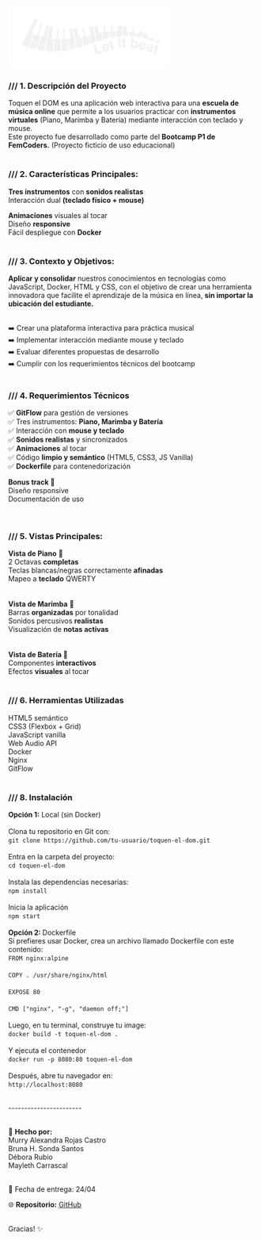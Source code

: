<img src="assets/img/logo-blanca.png" alt="LetItBeat!">
<br>
<h3>/// 1. Descripción del Proyecto</h3>

Toquen el DOM es una aplicación web interactiva para una <b>escuela de música online</b> que permite a los usuarios practicar con <b>instrumentos virtuales</b> (Piano, Marimba y Batería) mediante interacción con teclado y mouse. 
<br>Este proyecto fue desarrollado como parte del <b>Bootcamp P1 de FemCoders.</b> (Proyecto ficticio de uso educacional)
<br><br>

<h3>/// 2. Características Principales:</h3>
<b>Tres instrumentos</b> con <b>sonidos realistas</b><br>
Interacción dual <b>(teclado físico + mouse)</b>

<b>Animaciones</b> visuales al tocar<br>
Diseño <b>responsive</b><br>
Fácil despliegue con <b>Docker</b>
<br><br>

<h3>/// 3. Contexto y Objetivos:</h3>
<b>Aplicar y consolidar</b> nuestros conocimientos en tecnologías como JavaScript, Docker, HTML y CSS, con el objetivo de crear una herramienta innovadora que facilite el aprendizaje de la música en línea, <b>sin importar la ubicación del estudiante.</b><br><br>

➡️ Crear una plataforma interactiva para práctica musical<br>
➡️ Implementar interacción mediante mouse y teclado<br>
➡️ Evaluar diferentes propuestas de desarrollo<br>
➡️ Cumplir con los requerimientos técnicos del bootcamp
<br><br>


<h3>/// 4. Requerimientos Técnicos</h3>

✅ <b>GitFlow</b> para gestión de versiones<br>
✅ Tres instrumentos: <b>Piano, Marimba y Batería</b><br>
✅ Interacción con <b>mouse y teclado</b><br>
✅ <b>Sonidos realistas</b> y sincronizados<br>
✅ <b>Animaciones</b> al tocar<br>
✅ Código <b>limpio y semántico</b> (HTML5, CSS3, JS Vanilla)<br>
✅ <b>Dockerfile</b> para contenedorización<br>

<b>Bonus track </b> 🌟<br>
Diseño responsive<br>
Documentación de uso<br>
<br><br>

<h3>/// 5. Vistas Principales:</h3>
<b>Vista de Piano</b> 🎹<br>
2 Octavas <b>completas</b> <br>
Teclas blancas/negras correctamente <b>afinadas</b><br>
Mapeo a <b>teclado</b> QWERTY<br>
<br><br>
<b>Vista de Marimba</b> 🎵<br>
Barras <b>organizadas</b> por tonalidad<br>
Sonidos percusivos <b>realistas</b><br>
Visualización de <b>notas activas</b><br>
<br><br>
<b>Vista de Batería 🥁</b><br>
Componentes <b>interactivos</b><br>
Efectos <b>visuales</b> al tocar<br>
<br>

<h3>/// 6. Herramientas Utilizadas</h3>

HTML5 semántico<br>
CSS3 (Flexbox + Grid)<br>
JavaScript vanilla<br>
Web Audio API<br>
Docker<br>
Nginx<br>
GitFlow<br><br>


<h3>/// 8. Instalación</h3>
<b>Opción 1:</b> Local (sin Docker)<br><br>
Clona tu repositorio en Git con:<br>
<code>git clone https://github.com/tu-usuario/toquen-el-dom.git</code><br>
<br>
Entra en la carpeta del proyecto:<br>
<code>cd toquen-el-dom</code><br><br>
Instala las dependencias necesarias:<br>
<code>npm install</code><br><br>
Inicia la aplicación<br>
<code>npm start</code><br>
<br>
<b>Opción 2: </b>Dockerfile<br>
Si prefieres usar Docker, crea un archivo llamado Dockerfile con este contenido:<br>
<code>FROM nginx:alpine<br>
COPY . /usr/share/nginx/html<br>
EXPOSE 80<br>
CMD ["nginx", "-g", "daemon off;"]</code><br>
<br>Luego, en tu terminal, construye tu image:<br>
<code>docker build -t toquen-el-dom .</code><br><br>
Y ejecuta el contenedor <br>
<code>docker run -p 8080:80 toquen-el-dom</code><br><br>
Después, abre tu navegador en:<br> 
<code>http://localhost:8080</code>




<br>-----------------------<br><br>


📧 <b>Hecho por:</b> <br>
Murry Alexandra Rojas Castro <br>
Bruna H. Sonda Santos <br>
Débora Rubio <br>
Mayleth Carrascal <br><br>

📅 Fecha de entrega: 24/04

🌐 <b>Repositorio:</b> [GitHub](https://github.com/debsrdev/toqueneldom)<br><br>

Gracias! ✨
